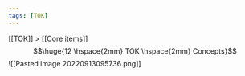 ```yaml
---
tags: [TOK]
---
```

[[TOK]] > [[Core items]]
<br/>
$$\huge{12 \hspace{2mm} TOK \hspace{2mm} Concepts}$$
![[Pasted image 20220913095736.png]]
